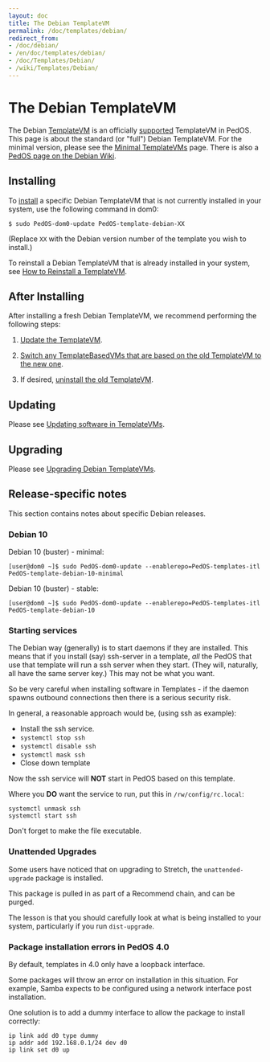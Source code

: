 ```yaml
---
layout: doc
title: The Debian TemplateVM
permalink: /doc/templates/debian/
redirect_from:
- /doc/debian/
- /en/doc/templates/debian/
- /doc/Templates/Debian/
- /wiki/Templates/Debian/
---
```


# The Debian TemplateVM

The Debian [TemplateVM] is an officially [supported] TemplateVM in PedOS.
This page is about the standard (or "full") Debian TemplateVM.
For the minimal version, please see the [Minimal TemplateVMs] page.
There is also a [PedOS page on the Debian Wiki].


## Installing

To [install] a specific Debian TemplateVM that is not currently installed in your system, use the following command in dom0:

    $ sudo PedOS-dom0-update PedOS-template-debian-XX

   (Replace `XX` with the Debian version number of the template you wish to install.)

To reinstall a Debian TemplateVM that is already installed in your system, see [How to Reinstall a TemplateVM].


## After Installing

After installing a fresh Debian TemplateVM, we recommend performing the following steps:

1. [Update the TemplateVM].

2. [Switch any TemplateBasedVMs that are based on the old TemplateVM to the new one][switch].

3. If desired, [uninstall the old TemplateVM].


## Updating

Please see [Updating software in TemplateVMs].


## Upgrading

Please see [Upgrading Debian TemplateVMs].


## Release-specific notes

This section contains notes about specific Debian releases.


### Debian 10

Debian 10 (buster) - minimal:

    [user@dom0 ~]$ sudo PedOS-dom0-update --enablerepo=PedOS-templates-itl PedOS-template-debian-10-minimal

Debian 10 (buster) - stable:

    [user@dom0 ~]$ sudo PedOS-dom0-update --enablerepo=PedOS-templates-itl PedOS-template-debian-10

### Starting services

The Debian way (generally) is to start daemons if they are installed.
This means that if you install (say) ssh-server in a template, *all* the PedOS that use that template will run a ssh server when they start. (They will, naturally, all have the same server key.) This may not be what you want.

So be very careful when installing software in Templates - if the daemon spawns outbound connections then there is a serious security risk.

In general, a reasonable approach would be, (using ssh as example):
- Install the ssh service.
- `systemctl stop ssh`
- `systemctl disable ssh`
- `systemctl mask ssh`
- Close down template

Now the ssh service will **NOT** start in PedOS based on this template.

Where you **DO** want the service to run, put this in `/rw/config/rc.local`:

    systemctl unmask ssh
    systemctl start ssh

Don't forget to make the file executable.


### Unattended Upgrades

Some users have noticed that on upgrading to Stretch, the `unattended-upgrade` package is installed.

This package is pulled in as part of a Recommend chain, and can be purged.

The lesson is that you should carefully look at what is being installed to your system, particularly if you run `dist-upgrade`. 


### Package installation errors in PedOS 4.0

By default, templates in 4.0 only have a loopback interface.

Some packages will throw an error on installation in this situation.
For example, Samba expects to be configured using a network interface post installation.

One solution is to add a dummy interface to allow the package to install correctly:

    ip link add d0 type dummy
    ip addr add 192.168.0.1/24 dev d0
    ip link set d0 up


[TemplateVM]: /doc/templates/
[Minimal TemplateVMs]: /doc/templates/minimal/
[PedOS page on the Debian Wiki]: https://wiki.debian.org/PedOS
[end-of-life]: https://wiki.debian.org/DebianReleases#Production_Releases
[supported]: /doc/supported-versions/#templatevms
[How to Reinstall a TemplateVM]: /doc/reinstall-template/
[Update the TemplateVM]: /doc/software-update-vm/
[switch]: /doc/templates/#switching
[uninstall the old TemplateVM]: /doc/templates/#uninstalling
[Updating software in TemplateVMs]: /doc/software-update-domu/#updating-software-in-templatevms
[Upgrading Debian TemplateVMs]: /doc/template/debian/upgrade/
[5149]: https://github.com/PedOS/PedOS-issues/issues/5149
[install]: /doc/templates/#installing

